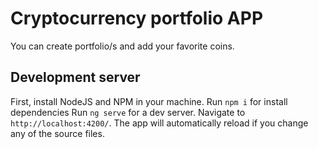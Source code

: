 # Cryptocurrency portfolio APP

You can create portfolio/s and add your favorite coins.

## Development server
First, install NodeJS and NPM in your machine.
Run `npm i` for install dependencies
Run `ng serve` for a dev server. Navigate to `http://localhost:4200/`. The app will automatically reload if you change any of the source files.
